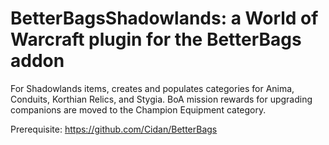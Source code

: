 # BetterBagsShadowlands: a World of Warcraft plugin for the BetterBags addon

For Shadowlands items, creates and populates categories for Anima,
Conduits, Korthian Relics, and Stygia. BoA mission rewards for
upgrading companions are moved to the Champion Equipment category.

Prerequisite: https://github.com/Cidan/BetterBags
